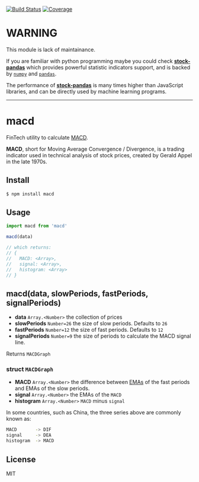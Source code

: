 [![Build Status](https://travis-ci.org/kaelzhang/macd.svg?branch=master)](https://travis-ci.org/kaelzhang/macd)
[![Coverage](https://codecov.io/gh/kaelzhang/macd/branch/master/graph/badge.svg)](https://codecov.io/gh/kaelzhang/macd)
<!-- optional appveyor tst
[![Windows Build Status](https://ci.appveyor.com/api/projects/status/github/kaelzhang/macd?branch=master&svg=true)](https://ci.appveyor.com/project/kaelzhang/macd)
-->
<!-- optional npm version
[![NPM version](https://badge.fury.io/js/macd.svg)](http://badge.fury.io/js/macd)
-->
<!-- optional npm downloads
[![npm module downloads per month](http://img.shields.io/npm/dm/macd.svg)](https://www.npmjs.org/package/macd)
-->
<!-- optional dependency status
[![Dependency Status](https://david-dm.org/kaelzhang/macd.svg)](https://david-dm.org/kaelzhang/macd)
-->

# WARNING

This module is lack of maintainance.

If you are familiar with python programming maybe you could check [**stock-pandas**](https://github.com/kaelzhang/stock-pandas) which provides powerful statistic indicators support, and is backed by [`numpy`](https://numpy.org/) and [`pandas`](https://pandas.pydata.org/).

The performance of [**stock-pandas**](https://github.com/kaelzhang/stock-pandas) is many times higher than JavaScript libraries, and can be directly used by machine learning programs.

****

# macd

FinTech utility to calculate [MACD](https://en.wikipedia.org/wiki/MACD).

**MACD**, short for Moving Average Convergence / Divergence, is a trading indicator used in technical analysis of stock prices, created by Gerald Appel in the late 1970s.

## Install

```sh
$ npm install macd
```

## Usage

```js
import macd from 'macd'

macd(data)

// which returns:
// {
//   MACD: <Array>,
//   signal: <Array>,
//   histogram: <Array>
// }
```

## macd(data, slowPeriods, fastPeriods, signalPeriods)

- **data** `Array.<Number>` the collection of prices
- **slowPeriods** `Number=26` the size of slow periods. Defaults to `26`
- **fastPeriods** `Number=12` the size of fast periods. Defaults to `12`
- **signalPeriods** `Number=9` the size of periods to calculate the MACD signal line.

Returns `MACDGraph`

### struct `MACDGraph`

- **MACD** `Array.<Number>` the difference between [EMAs](https://www.npmjs.com/package/moving-averages#exponential-moving-average-emadata-size) of the fast periods and EMAs of the slow periods.
- **signal** `Array.<Number>` the EMAs of the `MACD`
- **histogram** `Array.<Number>` `MACD` minus `signal`

In some countries, such as China, the three series above are commonly known as:

```sh
MACD       -> DIF
signal     -> DEA
histogram  -> MACD
```

## License

MIT
